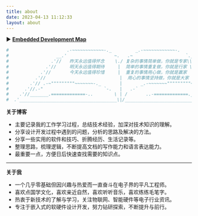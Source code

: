 ```yaml
---
title: about
date: 2023-04-13 11:12:33
layout: about
---
```


▶ **[Embedded Development Map](https://kayoungzhang.gitee.io/my_codehub/index.html)**                  

```yaml
#                      .-~~~~~~~~~~~~-._         _.-~~~~~~~~~~~~-.
#                  __.'                  ~.   .~                    `.__
#                .'//   昨天永远值得怀念    \./ 复杂的事情简单做，你就是专家\\`.
#              .'//     明天永远值得期待     |  简单的事情重复做，你就是行家 \\`.
#            .'//       今天永远值得珍惜     |  重复的事情用心做，你就是赢家  \\`.
#          .'//                            |  用心的事情坚持做，你就是大家   \\`.
#        .'// .-~"""""""""~~~~~~~-._       |       _.-~~~~~~~"""""""""~-.  \\`.
#      .'//.-"                       `-.   |   .-`                       "-.\\`.
#    .'//_______.=============-..        \ | /       ..-=============._______\\`.
#  .'_____________________________________\|/___________________________________`.

```



**关于博客**

- 主要记录我的工作学习过程，总结技术经验，加深对技术知识的理解。
- 分享设计开发过程中遇到的问题，分析的思路及解决的方法。
- 分享一些实用的软件和技巧、折腾经历、生活记录等。
- 整理思路，梳理逻辑，不断提高文档的写作能力和语言表达能力。
- 最重要一点，方便日后快速查找需要的知识点。

------

**关于我**

- 一个几乎零基础但因兴趣与热爱而一直奋斗在电子界的平凡工程师。
- 喜欢点国学文化，喜欢亲近自然，喜欢听听音乐，喜欢练练毛笔字。
- 热衷于新技术的了解与学习，关注物联网、智能硬件等电子行业资讯。
- 专注于嵌入式的软硬件设计开发，努力钻研探索，不断提升与前行。

